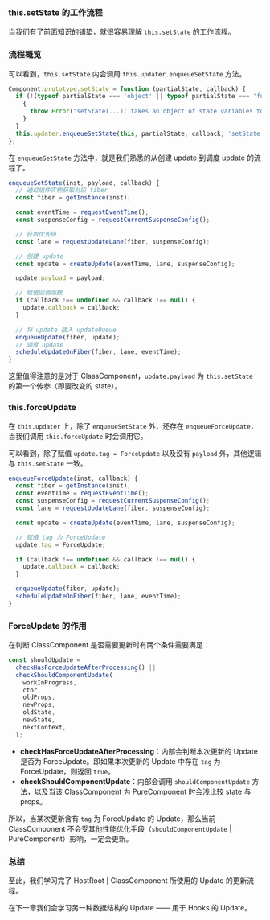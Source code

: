 ### this.setState 的工作流程

当我们有了前面知识的铺垫，就很容易理解 `this.setState` 的工作流程。

### 流程概览

可以看到，`this.setState` 内会调用 `this.updater.enqueueSetState` 方法。

```javascript
Component.prototype.setState = function (partialState, callback) {
  if (!(typeof partialState === 'object' || typeof partialState === 'function' || partialState == null)) {
    {
      throw Error("setState(...): takes an object of state variables to update or a function which returns an object of state variables.");
    }
  }
  this.updater.enqueueSetState(this, partialState, callback, 'setState');
};
```

在 `enqueueSetState` 方法中，就是我们熟悉的从创建 update 到调度 update 的流程了。

```javascript
enqueueSetState(inst, payload, callback) {
  // 通过组件实例获取对应 fiber
  const fiber = getInstance(inst);

  const eventTime = requestEventTime();
  const suspenseConfig = requestCurrentSuspenseConfig();

  // 获取优先级
  const lane = requestUpdateLane(fiber, suspenseConfig);

  // 创建 update
  const update = createUpdate(eventTime, lane, suspenseConfig);

  update.payload = payload;

  // 赋值回调函数
  if (callback !== undefined && callback !== null) {
    update.callback = callback;
  }

  // 将 update 插入 updateQueue
  enqueueUpdate(fiber, update);
  // 调度 update
  scheduleUpdateOnFiber(fiber, lane, eventTime);
}
```

这里值得注意的是对于 ClassComponent，`update.payload` 为 `this.setState` 的第一个传参（即要改变的 state）。

### this.forceUpdate

在 `this.updater` 上，除了 `enqueueSetState` 外，还存在 `enqueueForceUpdate`，当我们调用 `this.forceUpdate` 时会调用它。

可以看到，除了赋值 `update.tag = ForceUpdate` 以及没有 `payload` 外，其他逻辑与 `this.setState` 一致。

```javascript
enqueueForceUpdate(inst, callback) {
  const fiber = getInstance(inst);
  const eventTime = requestEventTime();
  const suspenseConfig = requestCurrentSuspenseConfig();
  const lane = requestUpdateLane(fiber, suspenseConfig);

  const update = createUpdate(eventTime, lane, suspenseConfig);

  // 赋值 tag 为 ForceUpdate
  update.tag = ForceUpdate;

  if (callback !== undefined && callback !== null) {
    update.callback = callback;
  }

  enqueueUpdate(fiber, update);
  scheduleUpdateOnFiber(fiber, lane, eventTime);
}
```

### ForceUpdate 的作用

在判断 ClassComponent 是否需要更新时有两个条件需要满足：

```javascript
const shouldUpdate =
  checkHasForceUpdateAfterProcessing() ||
  checkShouldComponentUpdate(
    workInProgress,
    ctor,
    oldProps,
    newProps,
    oldState,
    newState,
    nextContext,
  );
```

- **checkHasForceUpdateAfterProcessing**：内部会判断本次更新的 Update 是否为 ForceUpdate。即如果本次更新的 Update 中存在 `tag` 为 ForceUpdate，则返回 `true`。
- **checkShouldComponentUpdate**：内部会调用 `shouldComponentUpdate` 方法，以及当该 ClassComponent 为 PureComponent 时会浅比较 state 与 props。

所以，当某次更新含有 `tag` 为 ForceUpdate 的 Update，那么当前 ClassComponent 不会受其他性能优化手段（`shouldComponentUpdate` | PureComponent）影响，一定会更新。

### 总结

至此，我们学习完了 HostRoot | ClassComponent 所使用的 Update 的更新流程。

在下一章我们会学习另一种数据结构的 Update —— 用于 Hooks 的 Update。
